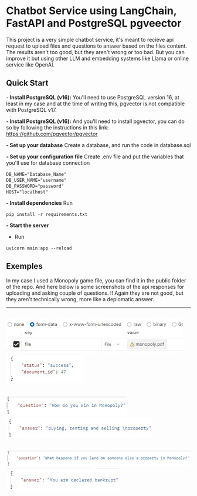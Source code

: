 # Chatbot Service using LangChain, FastAPI and PostgreSQL pgveector

This project is a very simple chatbot service, it's meant to recieve api request to upload files and questions to answer based on the files content. The results aren't too good, but they aren't wrong or too bad. But you can improve it but using other LLM and embedding systems like Llama or online service like OpenAI.


## Quick Start

**- Install PostgreSQL (v16):**
You'll need to use PostgreSQL version 16, at least in my case and at the time of writing this, pgvector is not compatible with PostgreSQL v17.

**- Install PostgreSQL (v16):**
And you'll need to install pgvector, you can do so by following the instructions in this link:
https://github.com/pgvector/pgvector

**- Set up your database**
Create a database, and run the code in database.sql

**- Set up your configuration file**
Create .env file and put the variables that you'll use for database connection
```
DB_NAME="Database_Name"
DB_USER_NAME="username"
DB_PASSWORD="password"
HOST="localhost"
```

**- Install dependencies** 
Run
```
pip install -r requirements.txt
```

**- Start the server**
* Run
```
uvicorn main:app --reload
```

## Exemples
In my case I used a Monopoly game file, you can find it in the public folder of the repo. And here below is some screenshots of the api responses for uploading and asking couple of questions. !! Again they are not good, but they aren't technically wrong, more like a deplomatic answer.

-------------
![](./public/upload_file.jpg)
![](./public/res_upload_file.jpg)
-------------
![](./public/ask_question.jpg)
![](./public/res_question.jpg)
-------------
![](./public/ask_question2.jpg)
![](./public/res_question2.jpg)
-------------